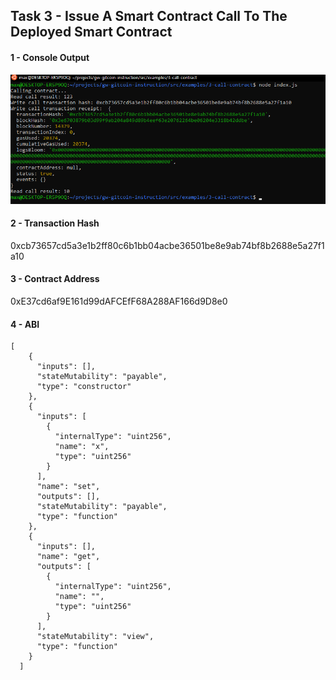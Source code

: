 ## Task 3 -  Issue A Smart Contract Call To The Deployed Smart Contract


#### 1 - Console Output
![console_output](/Nervos_hackathon/Task_3/1-ConsoleOutput.png)

#### 2 - Transaction Hash
0xcb73657cd5a3e1b2ff80c6b1bb04acbe36501be8e9ab74bf8b2688e5a27f1a10

#### 3 - Contract Address
0xE37cd6af9E161d99dAFCEfF68A288AF166d9D8e0

#### 4 - ABI
```
[
    {
      "inputs": [],
      "stateMutability": "payable",
      "type": "constructor"
    },
    {
      "inputs": [
        {
          "internalType": "uint256",
          "name": "x",
          "type": "uint256"
        }
      ],
      "name": "set",
      "outputs": [],
      "stateMutability": "payable",
      "type": "function"
    },
    {
      "inputs": [],
      "name": "get",
      "outputs": [
        {
          "internalType": "uint256",
          "name": "",
          "type": "uint256"
        }
      ],
      "stateMutability": "view",
      "type": "function"
    }
  ]
```